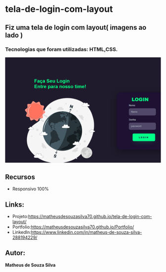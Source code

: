 # tela-de-login-com-layout
## Fiz uma tela de login com layout( imagens ao lado )
### Tecnologias que foram utilizadas: HTML,CSS.



![README.md](https://github.com/MatheusdeSouzaSilva70/tela-de-login-com-layout/blob/main/tela%20de%20login%20com%20layout.png)


## Recursos
- Responsivo 100%

## Links:
- Projeto:https://matheusdesouzasilva70.github.io/tela-de-login-com-layout/
- Portfolio:https://matheusdesouzasilva70.github.io/Portfolio/
- LinkedIn:https://www.linkedin.com/in/matheus-de-souza-silva-288194229/

## Autor:
**Matheus de Souza Silva**

